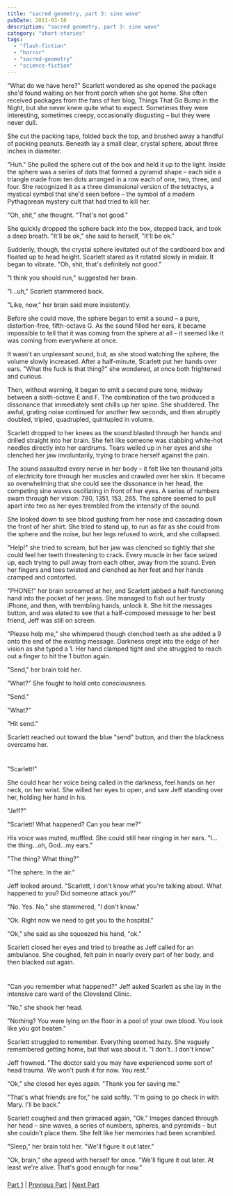 ```yaml
---
title: "sacred geometry, part 3: sine wave"
pubDate: 2011-03-18
description: "sacred geometry, part 3: sine wave"
category: "short-stories"
tags:
  - "flash-fiction"
  - "horror"
  - "sacred-geometry"
  - "science-fiction"
---
```


"What do we have here?" Scarlett wondered as she opened the package she'd found waiting on her front porch when she got home. She often received packages from the fans of her blog, Things That Go Bump in the Night, but she never knew quite what to expect. Sometimes they were interesting, sometimes creepy, occasionally disgusting – but they were never dull.

She cut the packing tape, folded back the top, and brushed away a handful of packing peanuts. Beneath lay a small clear, crystal sphere, about three inches in diameter.

"Huh." She pulled the sphere out of the box and held it up to the light. Inside the sphere was a series of dots that formed a pyramid shape – each side a triangle made from ten dots arranged in a row each of one, two, three, and four. She recognized it as a three dimensional version of the tetractys, a mystical symbol that she'd seen before – the symbol of a modern Pythagorean mystery cult that had tried to kill her.

"Oh, shit," she thought. "That's not good."

She quickly dropped the sphere back into the box, stepped back, and took a deep breath. "It'll be ok," she said to herself, "It'll be ok."

Suddenly, though, the crystal sphere levitated out of the cardboard box and floated up to head height. Scarlett stared as it rotated slowly in midair. It began to vibrate. "Oh, shit, that's definitely not good."

"I think you should run," suggested her brain.

"I…uh," Scarlett stammered back.

"Like, now," her brain said more insistently.

Before she could move, the sphere began to emit a sound – a pure, distortion-free, fifth-octave G. As the sound filled her ears, it became impossible to tell that it was coming from the sphere at all – it seemed like it was coming from everywhere at once.

It wasn't an unpleasant sound, but, as she stood watching the sphere, the volume slowly increased. After a half-minute, Scarlett put her hands over ears. "What the fuck is that thing?" she wondered, at once both frightened and curious.

Then, without warning, it began to emit a second pure tone, midway between a sixth-octave E and F. The combination of the two produced a dissonance that immediately sent chills up her spine. She shuddered. The awful, grating noise continued for another few seconds, and then abruptly doubled, tripled, quadrupled, quintupled in volume.

Scarlett dropped to her knees as the sound blasted through her hands and drilled straight into her brain. She felt like someone was stabbing white-hot needles directly into her eardrums. Tears welled up in her eyes and she clenched her jaw involuntarily, trying to brace herself against the pain.

The sound assaulted every nerve in her body – it felt like ten thousand jolts of electricity tore through her muscles and crawled over her skin. It became so overwhelming that she could see the dissonance in her head, the competing sine waves oscillating in front of her eyes. A series of numbers swam through her vision: 780, 1351, 153, 265. The sphere seemed to pull apart into two as her eyes trembled from the intensity of the sound.

She looked down to see blood gushing from her nose and cascading down the front of her shirt. She tried to stand up, to run as far as she could from the sphere and the noise, but her legs refused to work, and she collapsed.

"Help!" she tried to scream, but her jaw was clenched so tightly that she could feel her teeth threatening to crack. Every muscle in her face seized up, each trying to pull away from each other, away from the sound. Even her fingers and toes twisted and clenched as her feet and her hands cramped and contorted.

"PHONE!" her brain screamed at her, and Scarlett jabbed a half-functioning hand into the pocket of her jeans. She managed to fish out her trusty iPhone, and then, with trembling hands, unlock it. She hit the messages button, and was elated to see that a half-composed message to her best friend, Jeff was still on screen.

"Please help me," she whimpered though clenched teeth as she added a 9 onto the end of the existing message. Darkness crept into the edge of her vision as she typed a 1. Her hand clamped tight and she struggled to reach out a finger to hit the 1 button again.

"Send," her brain told her.

"What?" She fought to hold onto consciousness.

"Send."

"What?"

"Hit send."

Scarlett reached out toward the blue "send" button, and then the blackness overcame her.

#

"Scarlett!"

She could hear her voice being called in the darkness, feel hands on her neck, on her wrist. She willed her eyes to open, and saw Jeff standing over her, holding her hand in his.

"Jeff?"

"Scarlett! What happened? Can you hear me?"

His voice was muted, muffled. She could still hear ringing in her ears. "I…the thing...oh, God…my ears."

"The thing? What thing?"

"The sphere. In the air."

Jeff looked around. "Scarlett, I don't know what you're talking about. What happened to you? Did someone attack you?"

"No. Yes. No," she stammered, "I don't know."

"Ok. Right now we need to get you to the hospital."

"Ok," she said as she squeezed his hand, "ok."

Scarlett closed her eyes and tried to breathe as Jeff called for an ambulance. She coughed, felt pain in nearly every part of her body, and then blacked out again.

#

"Can you remember what happened?" Jeff asked Scarlett as she lay in the intensive care ward of the Cleveland Clinic.

"No," she shook her head.

"Nothing? You were lying on the floor in a pool of your own blood. You look like you got beaten."

Scarlett struggled to remember. Everything seemed hazy. She vaguely remembered getting home, but that was about it. "I don't…I don't know."

Jeff frowned. "The doctor said you may have experienced some sort of head trauma. We won't push it for now. You rest."

"Ok," she closed her eyes again. "Thank you for saving me."

"That's what friends are for," he said softly. "I'm going to go check in with Mary. I'll be back."

Scarlett coughed and then grimaced again, "Ok." Images danced through her head – sine waves, a series of numbers, spheres, and pyramids – but she couldn't place them. She felt like her memories had been scrambled.

"Sleep," her brain told her. "We'll figure it out later."

"Ok, brain," she agreed with herself for once. "We'll figure it out later. At least we're alive. That's good enough for now."

###

[Part 1](/blog/2011/3/4/sacred-geometry-part-1-tesseract/) | [Previous Part](/blog/2011/3/11/sacred-geometry-part-2-golden-spiral/) | [Next Part](/blog/2011/4/1/sacred-geometry-part-4-vesica-piscis/)

